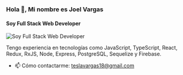 ### Hola 👋, Mi nombre es Joel Vargas
#### Soy Full Stack Web Developer
![Soy Full Stack Web Developer](https://i.imgur.com/8FBF346.png)

Tengo experiencia en tecnologías como JavaScript, TypeScript, React, Redux, RxJS, Node, Express, PostgreSQL, Sequelize y Firebase.  
- 📫 Cómo contactarme: teslavargas18@gmail.com




